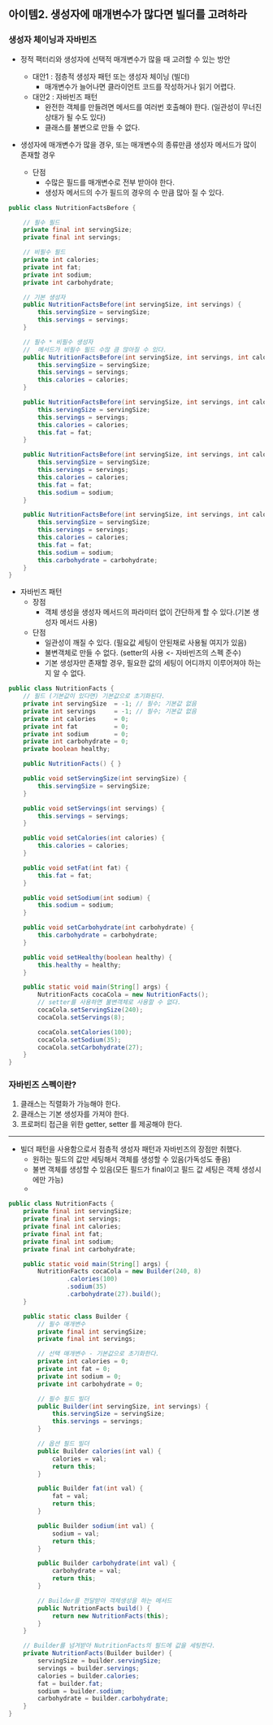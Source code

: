 ## 아이템2. 생성자에 매개변수가 많다면 빌더를 고려하라
### 생성자 체이닝과 자바빈즈
- 정적 팩터리와 생성자에 선택적 매개변수가 많을 때 고려할 수 있는 방안
  - 대안1 : 점층적 생성자 패턴 또는 생성자 체이닝 (빌더)
    - 매개변수가 늘어나면 클라이언트 코드를 작성하거나 읽기 어렵다.
  - 대안2 : 자바빈즈 패턴
    - 완전한 객체를 만들려면 메서드를 여러번 호출해야 한다. (일관성이 무너진 상태가 될 수도 있다)
    - 클래스를 불변으로 만들 수 없다.
  

- 생성자에 매개변수가 많을 경우, 또는 매개변수의 종류만큼 생성자 메서드가 많이 존재할 경우
  - 단점
    - 수많은 필드를 매개변수로 전부 받아야 한다.
    - 생성자 메서드의 수가 필드의 경우의 수 만큼 많아 질 수 있다.
  
```java
public class NutritionFactsBefore {

    // 필수 필드
    private final int servingSize;
    private final int servings;

    // 비필수 필드
    private int calories;
    private int fat;
    private int sodium;
    private int carbohydrate;

    // 기본 생성자
    public NutritionFactsBefore(int servingSize, int servings) {
        this.servingSize = servingSize;
        this.servings = servings;
    }

    // 필수 * 비필수 생성자
    //  메서드가 비필수 필드 수많 큼 많아질 수 있다.
    public NutritionFactsBefore(int servingSize, int servings, int calories) {
        this.servingSize = servingSize;
        this.servings = servings;
        this.calories = calories;
    }

    public NutritionFactsBefore(int servingSize, int servings, int calories, int fat) {
        this.servingSize = servingSize;
        this.servings = servings;
        this.calories = calories;
        this.fat = fat;
    }

    public NutritionFactsBefore(int servingSize, int servings, int calories, int fat, int sodium) {
        this.servingSize = servingSize;
        this.servings = servings;
        this.calories = calories;
        this.fat = fat;
        this.sodium = sodium;
    }

    public NutritionFactsBefore(int servingSize, int servings, int calories, int fat, int sodium, int carbohydrate) {
        this.servingSize = servingSize;
        this.servings = servings;
        this.calories = calories;
        this.fat = fat;
        this.sodium = sodium;
        this.carbohydrate = carbohydrate;
    }
}
```
  
- 자바빈즈 패턴
  - 장점
    - 객체 생성을 생성자 메서드의 파라미터 없이 간단하게 할 수 있다.(기본 생성자 메서드 사용)
  - 단점
    - 일관성이 깨질 수 있다. (필요값 세팅이 안된채로 사용될 여지가 있음)
    - 불변객체로 만들 수 없다. (setter의 사용 <- 자바빈즈의 스펙 준수)
    - 기본 생성자만 존재할 경우, 필요한 값의 세팅이 어디까지 이루어져야 하는지 알 수 없다.
  
```java
public class NutritionFacts {
    // 필드 (기본값이 있다면) 기본값으로 초기화된다.
    private int servingSize  = -1; // 필수; 기본값 없음
    private int servings     = -1; // 필수; 기본값 없음
    private int calories     = 0;
    private int fat          = 0;
    private int sodium       = 0;
    private int carbohydrate = 0;
    private boolean healthy;

    public NutritionFacts() { }

    public void setServingSize(int servingSize) {
        this.servingSize = servingSize;
    }

    public void setServings(int servings) {
        this.servings = servings;
    }

    public void setCalories(int calories) {
        this.calories = calories;
    }

    public void setFat(int fat) {
        this.fat = fat;
    }

    public void setSodium(int sodium) {
        this.sodium = sodium;
    }

    public void setCarbohydrate(int carbohydrate) {
        this.carbohydrate = carbohydrate;
    }

    public void setHealthy(boolean healthy) {
        this.healthy = healthy;
    }

    public static void main(String[] args) {
        NutritionFacts cocaCola = new NutritionFacts();
        // setter를 사용하면 불변객체로 사용할 수 없다.
        cocaCola.setServingSize(240);
        cocaCola.setServings(8);

        cocaCola.setCalories(100);
        cocaCola.setSodium(35);
        cocaCola.setCarbohydrate(27);
    }
}
```

### 자바빈즈 스펙이란?
1. 클래스는 직렬화가 가능해야 한다.
2. 클래스는 기본 생성자를 가져야 한다.
3. 프로퍼티 접근을 위한 getter, setter 를 제공해야 한다.

---
  
- 빌더 패턴을 사용함으로서 점층적 생성자 패턴과 자바빈즈의 장점만 취했다.
  - 원하는 필드의 값만 세팅해서 객체를 생성할 수 있음(가독성도 좋음)
  - 불변 객체를 생성할 수 있음(모든 필드가 final이고 필드 값 세팅은 객체 생성시에만 가능)
  - 
```java
public class NutritionFacts {
    private final int servingSize;
    private final int servings;
    private final int calories;
    private final int fat;
    private final int sodium;
    private final int carbohydrate;

    public static void main(String[] args) {
        NutritionFacts cocaCola = new Builder(240, 8)
                .calories(100)
                .sodium(35)
                .carbohydrate(27).build();
    }

    public static class Builder {
        // 필수 매개변수
        private final int servingSize;
        private final int servings;

        // 선택 매개변수 - 기본값으로 초기화한다.
        private int calories = 0;
        private int fat = 0;
        private int sodium = 0;
        private int carbohydrate = 0;

        // 필수 필드 빌더
        public Builder(int servingSize, int servings) {
            this.servingSize = servingSize;
            this.servings = servings;
        }

        // 옵션 필드 빌더
        public Builder calories(int val) {
            calories = val;
            return this;
        }

        public Builder fat(int val) {
            fat = val;
            return this;
        }

        public Builder sodium(int val) {
            sodium = val;
            return this;
        }

        public Builder carbohydrate(int val) {
            carbohydrate = val;
            return this;
        }

        // Builder를 전달받아 객체생성을 하는 메서드
        public NutritionFacts build() {
            return new NutritionFacts(this);
        }
    }

    // Builder를 넘겨받아 NutritionFacts의 필드에 값을 세팅한다.
    private NutritionFacts(Builder builder) {
        servingSize = builder.servingSize;
        servings = builder.servings;
        calories = builder.calories;
        fat = builder.fat;
        sodium = builder.sodium;
        carbohydrate = builder.carbohydrate;
    }
}
```